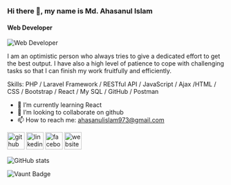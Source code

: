 ### Hi there 👋, my name is Md. Ahasanul Islam
#### Web Developer
![Web Developer](https://scontent.fdac142-1.fna.fbcdn.net/v/t39.30808-6/473636977_4083230545337930_6475214463571778475_n.jpg?stp=dst-jpg_s960x960_tt6&_nc_cat=103&ccb=1-7&_nc_sid=cc71e4&_nc_ohc=7GJHq2IrUfYQ7kNvgGIFN86&_nc_zt=23&_nc_ht=scontent.fdac142-1.fna&_nc_gid=ANlp0Ikt8Uq5PocQkwZlaQz&oh=00_AYCBmDH34qQTBgM7lMiJ67QvsE4i32ej8rdnnpoYsudWtg&oe=678AAA1A)

I am an optimistic person who always tries to give a dedicated effort to get the best output. I have also a high level of patience to cope with challenging tasks so that I can finish my work fruitfully and efficiently.

Skills: PHP / Laravel Framework / RESTful API / JavaScript / Ajax /HTML / CSS / Bootstrap / React / My SQL / GitHub / Postman

- 🌱 I’m currently learning React 
- 👯 I’m looking to collaborate on github 
- 📫 How to reach me: [ahasanulislam973@gmail.com](mailto:ahasanulislam973@gmail.com) 


[<img src='https://cdn.jsdelivr.net/npm/simple-icons@3.0.1/icons/github.svg' alt='github' height='40'>](https://github.com/ahasanulislam973)  [<img src='https://cdn.jsdelivr.net/npm/simple-icons@3.0.1/icons/linkedin.svg' alt='linkedin' height='40'>](https://www.linkedin.com/in/md-ahasanul-islam-6ba853235/)  [<img src='https://cdn.jsdelivr.net/npm/simple-icons@3.0.1/icons/facebook.svg' alt='facebook' height='40'>](https://www.facebook.com/mdahasanulislam.leon?mibextid=kFxxJD)  [<img src='https://cdn.jsdelivr.net/npm/simple-icons@3.0.1/icons/icloud.svg' alt='website' height='40'>](https://ahasanulislam973.github.io/portfolio-website/)  

![GitHub stats](https://github-readme-stats.vercel.app/api?username=ahasanulislam973&show_icons=true)  

![Vaunt Badge](https://api.vaunt.dev/v1/github/entities/ahasanulislam973/contributions?format=svg&private=false)
